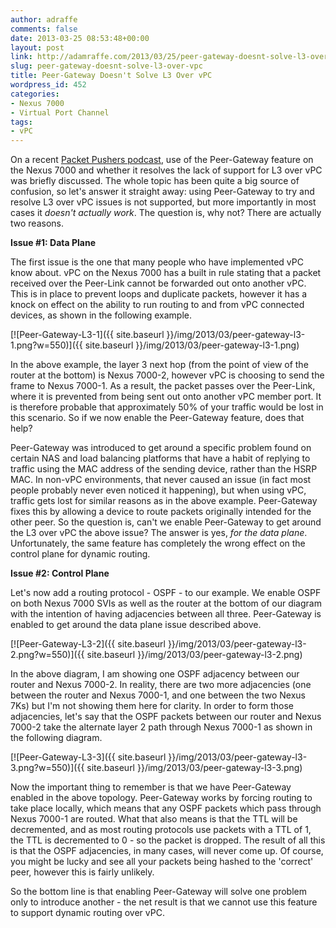 ```yaml
---
author: adraffe
comments: false
date: 2013-03-25 08:53:48+00:00
layout: post
link: http://adamraffe.com/2013/03/25/peer-gateway-doesnt-solve-l3-over-vpc/
slug: peer-gateway-doesnt-solve-l3-over-vpc
title: Peer-Gateway Doesn't Solve L3 Over vPC
wordpress_id: 452
categories:
- Nexus 7000
- Virtual Port Channel
tags:
- vPC
---
```


On a recent [Packet Pushers podcast](http://packetpushers.net/show-141-the-pace-of-change-is-picking-up-nfd5-discussion/), use of the Peer-Gateway feature on the Nexus 7000 and whether it resolves the lack of support for L3 over vPC was briefly discussed. The whole topic has been quite a big source of confusion, so let's answer it straight away: using Peer-Gateway to try and resolve L3 over vPC issues is not supported, but more importantly in most cases it _doesn't actually work_. The question is, why not? There are actually two reasons.<!-- more -->

**Issue #1: Data Plane**

The first issue is the one that many people who have implemented vPC know about. vPC on the Nexus 7000 has a built in rule stating that a packet received over the Peer-Link cannot be forwarded out onto another vPC. This is in place to prevent loops and duplicate packets, however it has a knock on effect on the ability to run routing to and from vPC connected devices, as shown in the following example.

[![Peer-Gateway-L3-1]({{ site.baseurl }}/img/2013/03/peer-gateway-l3-1.png?w=550)]({{ site.baseurl }}/img/2013/03/peer-gateway-l3-1.png)

In the above example, the layer 3 next hop (from the point of view of the router at the bottom) is Nexus 7000-2, however vPC is choosing to send the frame to Nexus 7000-1. As a result, the packet passes over the Peer-Link, where it is prevented from being sent out onto another vPC member port. It is therefore probable that approximately 50% of your traffic would be lost in this scenario. So if we now enable the Peer-Gateway feature, does that help?

Peer-Gateway was introduced to get around a specific problem found on certain NAS and load balancing platforms that have a habit of replying to traffic using the MAC address of the sending device, rather than the HSRP MAC. In non-vPC environments, that never caused an issue (in fact most people probably never even noticed it happening), but when using vPC, traffic gets lost for similar reasons as in the above example. Peer-Gateway fixes this by allowing a device to route packets originally intended for the other peer. So the question is, can't we enable Peer-Gateway to get around the L3 over vPC the above issue? The answer is yes, _for the data plane_. Unfortunately, the same feature has completely the wrong effect on the control plane for dynamic routing.

**Issue #2: Control Plane**

Let's now add a routing protocol - OSPF - to our example. We enable OSPF on both Nexus 7000 SVIs as well as the router at the bottom of our diagram with the intention of having adjacencies between all three. Peer-Gateway is enabled to get around the data plane issue described above.

[![Peer-Gateway-L3-2]({{ site.baseurl }}/img/2013/03/peer-gateway-l3-2.png?w=550)]({{ site.baseurl }}/img/2013/03/peer-gateway-l3-2.png)

In the above diagram, I am showing one OSPF adjacency between our router and Nexus 7000-2. In reality, there are two more adjacencies (one between the router and Nexus 7000-1, and one between the two Nexus 7Ks) but I'm not showing them here for clarity. In order to form those adjacencies, let's say that the OSPF packets between our router and Nexus 7000-2 take the alternate layer 2 path through Nexus 7000-1 as shown in the following diagram.

[![Peer-Gateway-L3-3]({{ site.baseurl }}/img/2013/03/peer-gateway-l3-3.png?w=550)]({{ site.baseurl }}/img/2013/03/peer-gateway-l3-3.png)

Now the important thing to remember is that we have Peer-Gateway enabled in the above topology. Peer-Gateway works by forcing routing to take place locally, which means that any OSPF packets which pass through Nexus 7000-1 are routed. What that also means is that the TTL will be decremented, and as most routing protocols use packets with a TTL of 1, the TTL is decremented to 0 - so the packet is dropped. The result of all this is that the OSPF adjacencies, in many cases, will never come up. Of course, you might be lucky and see all your packets being hashed to the 'correct' peer, however this is fairly unlikely.

So the bottom line is that enabling Peer-Gateway will solve one problem only to introduce another - the net result is that we cannot use this feature to support dynamic routing over vPC.
